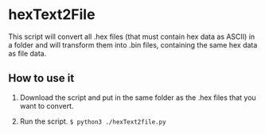 # hexText2File

This script will convert all .hex files (that must contain hex data as ASCII) in a folder and will transform them into .bin files, containing the same hex data as file data.

## How to use it

1. Download the script and put in the same folder as the .hex files that you want to convert.

2. Run the script.
    ```$ python3 ./hexText2file.py```